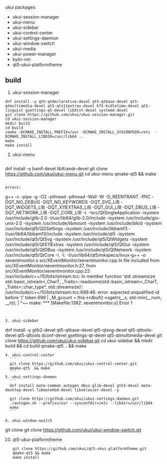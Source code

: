ukui packages:  
- ukui-session-manager 
- ukui-menu 
- ukui-sidebar 
- ukui-control-center 
- ukui-settings-daemon 
- ukui-window-switch 
- ukui-media 
- ukui-power-manager 
- kylin-nm 
- qt5-ukui-platformtheme

## build 
1.  ukui-session-manager

  ```
  dnf install -y qt5-qtdeclarative-devel qt5-qtbase-devel qt5-qtmultimedia-devel qt5-qtx11extras-devel kf5-kidletime-devel qt5-linguist gsettings-qt-devel libXtst-devel systemd-devel
  git clone https://github.com/ukui/ukui-session-manager.git
  cd ukui-session-manager
  mkdir build
  cd build
  cmake -DCMAKE_INSTALL_PREFIX=/usr -DCMAKE_INSTALL_SYSCONFDIR=/etc  -DCMAKE_INSTALL_LIBDIR=/usr/lib64 ..  
  make
  make install
  ```
2. ukui-menu
   ```
  dnf install -y bamf-devel  libXrandr-devel
  git clone https://github.com/ukui/ukui-menu.git
  cd ukui-menu
  qmake-qt5  && make 
  ```

  errors:
  ```
  g++ -c -pipe -g -O2 -pthread -pthread -Wall -W -D_REENTRANT -fPIC -DQT_NO_DEBUG -DQT_NO_KEYWORDS -DQT_SVG_LIB -DQT_WIDGETS_LIB -DQT_X11EXTRAS_LIB -DQT_GUI_LIB -DQT_DBUS_LIB -DQT_NETWORK_LIB -DQT_CORE_LIB -I. -Isrc/QtSingleApplication -isystem /usr/include/glib-2.0 -I/usr/lib64/glib-2.0/include -isystem /usr/include/gio-unix-2.0 -isystem /usr/include/libmount -isystem /usr/include/blkid -isystem /usr/include/qt5/QGSettings -isystem /usr/include/libbamf3 -I/usr/lib64/libbamf3/include -isystem /usr/include/qt5 -isystem /usr/include/qt5/QtSvg -isystem /usr/include/qt5/QtWidgets -isystem /usr/include/qt5/QtX11Extras -isystem /usr/include/qt5/QtGui -isystem /usr/include/qt5/QtDBus -isystem /usr/include/qt5/QtNetwork -isystem /usr/include/qt5/QtCore -I. -I. -I/usr/lib64/qt5/mkspecs/linux-g++ -o xeventmonitor.o src/XEventMonitor/xeventmonitor.cpp
  In file included from src/XEventMonitor/xeventmonitor.h:27,
                  from src/XEventMonitor/xeventmonitor.cpp:22:
  /usr/include/c++/10/bits/istream.tcc: In member function ‘std::streamsize std::basic_istream<_CharT, _Traits>::readsome(std::basic_istream<_CharT, _Traits>::char_type*, std::streamsize)’:
  /usr/include/c++/10/bits/istream.tcc:699:46: error: expected unqualified-id before ‘(’ token
    699 |   _M_gcount = this->rdbuf()->sgetn(__s, std::min(__num, __n));
        |                                              ^~~
  make: *** [Makefile:1382: xeventmonitor.o] Error 1
  ```


3. ukui-sidebar
   ```
  dnf install -y  glib2-devel qt5-qtbase-devel qt5-qtsvg-devel qt5-qttools-devel qt5-qttools dconf-devel gsettings-qt-devel qt5-qtmultimedia-devel
  git clone https://github.com/ukui/ukui-sidebar.git
  cd ukui-sidebar && mkdir build && cd build
  qmake-qt5 .. && make
  ```
4. ukui-control-center
    ```
    git clone https://github.com/ukui/ukui-control-center.git
    qmake-qt5  && make 
    ```
5. ukui-settings-daemon
    ```
    dnf install mate-common autogen dbus-glib-devel gtk3-devel mate-desktop-devel libmatekbd-devel libxklavier-devel -y

    git clone https://github.com/ukui/ukui-settings-daemon.git
    ./autogen.sh --prefix=/usr --sysconfdir=/etc --libdir=/usr/lib64 
    make
    ```

6. ukui-window-switch 
  ```
  git clone git clone https://github.com/ukui/ukui-window-switch.git









10. qt5-ukui-platformtheme
    ```
    git clone https://github.com/ukui/qt5-ukui-platformtheme.git
    qmake-qt5 && make 
    make install
    ```